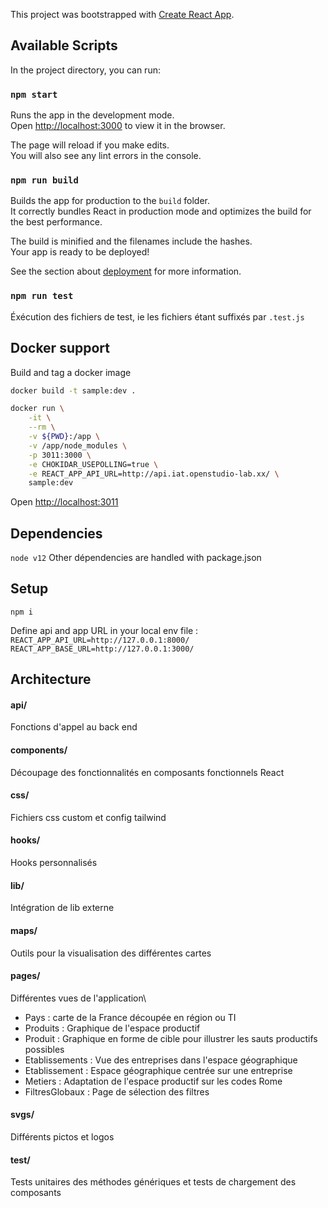 This project was bootstrapped with [Create React App](https://github.com/facebook/create-react-app).

## Available Scripts

In the project directory, you can run:

### `npm start`

Runs the app in the development mode.<br />
Open [http://localhost:3000](http://localhost:3000) to view it in the browser.

The page will reload if you make edits.<br />
You will also see any lint errors in the console.

### `npm run build`

Builds the app for production to the `build` folder.<br />
It correctly bundles React in production mode and optimizes the build for the best performance.

The build is minified and the filenames include the hashes.<br />
Your app is ready to be deployed!

See the section about [deployment](https://facebook.github.io/create-react-app/docs/deployment) for more information.


### `npm run test`

Éxécution des fichiers de test, ie les fichiers étant suffixés par `.test.js`  

## Docker support

Build and tag a docker image

```sh
docker build -t sample:dev .
```

```sh
docker run \
    -it \
    --rm \
    -v ${PWD}:/app \
    -v /app/node_modules \
    -p 3011:3000 \
    -e CHOKIDAR_USEPOLLING=true \
    -e REACT_APP_API_URL=http://api.iat.openstudio-lab.xx/ \
    sample:dev
```

Open <http://localhost:3011>

## Dependencies 

```node v12```
Other dépendencies are handled with package.json

## Setup

```npm i```

Define api and app URL in your local env file : \
```REACT_APP_API_URL=http://127.0.0.1:8000/``` \
```REACT_APP_BASE_URL=http://127.0.0.1:3000/```

## Architecture
#### api/
Fonctions d'appel au back end
#### components/
Découpage des fonctionnalités en composants fonctionnels React
#### css/
Fichiers css custom et config tailwind
#### hooks/
Hooks personnalisés
#### lib/
Intégration de lib externe
#### maps/
Outils pour la visualisation des différentes cartes
#### pages/
Différentes vues de l'application\
* Pays : carte de la France découpée en région ou TI
* Produits : Graphique de l'espace productif 
* Produit : Graphique en forme de cible pour illustrer les sauts productifs possibles
* Etablissements : Vue des entreprises dans l'espace géographique
* Etablissement : Espace géographique centrée sur une entreprise
* Metiers : Adaptation de l'espace productif sur les codes Rome
* FiltresGlobaux : Page de sélection des filtres

#### svgs/
Différents pictos et logos
#### test/
Tests unitaires des méthodes génériques et tests de chargement des composants
